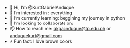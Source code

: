 - 👋 Hi, I’m @KurtGabrielAnduque
- 👀 I’m interested in : everything
- 🌱 I’m currently learning: beggining my journey in python
- 💞️ I’m looking to collaborate on: 
- 📫 How to reach me: qkgaanduque@tp.edu.ph or anduquekurt@gmail.com
- ⚡ Fun fact: I love brown colors

<!---
KurtGabrielAnduque/KurtGabrielAnduque is a ✨ special ✨ repository because its `README.md` (this file) appears on your GitHub profile.
You can click the Preview link to take a look at your changes.
--->
